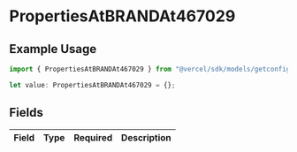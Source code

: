 # PropertiesAtBRANDAt467029

## Example Usage

```typescript
import { PropertiesAtBRANDAt467029 } from "@vercel/sdk/models/getconfigurationproductsop.js";

let value: PropertiesAtBRANDAt467029 = {};
```

## Fields

| Field       | Type        | Required    | Description |
| ----------- | ----------- | ----------- | ----------- |